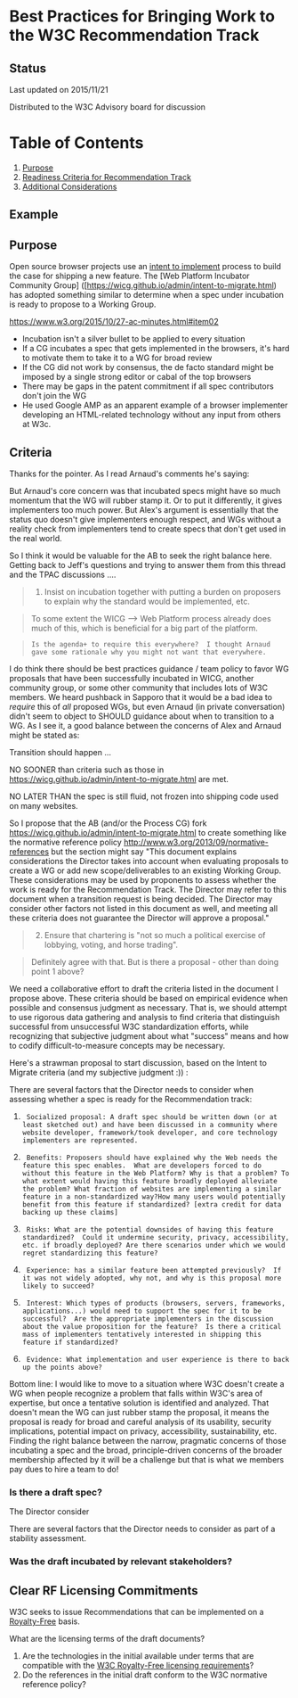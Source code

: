 # Best Practices for Bringing Work to the W3C Recommendation Track

## Status

Last updated on 2015/11/21



Distributed to the W3C Advisory board for discussion

# Table of Contents
1. [Purpose](#Purpose)
2. [Readiness Criteria for Recommendation Track](#Criteria)
3. [Additional Considerations](#Considerations)

## Example


## Purpose
Open source browser projects use an [intent to implement]() process to build the case for shipping 
a new feature. The  [Web Platform Incubator Community Group] ([https://wicg.github.io/admin/intent-to-migrate.html) has adopted 
something similar to determine when a spec under incubation is ready to propose to a Working Group.

https://www.w3.org/2015/10/27-ac-minutes.html#item02
- Incubation isn't a silver bullet to be applied to every situation
- If a CG incubates a spec that gets implemented in the browsers, it's hard to motivate them to take it to a WG for broad review
- If the CG did not work by consensus, the de facto standard might be imposed by a single strong editor or cabal of the top browsers
- There may be gaps in the patent commitment if all spec contributors don't join the WG
- He used Google AMP as an apparent example of a browser implementer developing an HTML-related technology without any input from others at W3c.

## Criteria 

Thanks for the pointer.  As I read Arnaud's comments he's saying:


But Arnaud's core concern was that incubated specs might have so much momentum that the WG will rubber stamp it. Or to put it differently, it gives implementers too much power.    But Alex's argument is essentially that the status quo doesn't give implementers enough respect, and WGs without a reality check from implementers tend to create specs that don't get used in the real world.

So I think it would be valuable for the AB to seek the right balance here.  Getting back to Jeff's questions and trying to answer them from this thread and the TPAC discussions ....


> 1. Insist on incubation together with putting a burden on proposers to explain why the standard would be implemented, etc.

>    To some extent the WICG --> Web Platform process already does much of this, which is beneficial for a big part of the platform.

>     Is the agenda+ to require this everywhere?  I thought Arnaud gave some rationale why you might not want that everywhere.



I do think there should be best practices guidance / team policy to favor WG proposals that have been successfully incubated in WICG, another community group, or some other community that includes lots of W3C members. We heard pushback in Sapporo that it would be a bad idea to *require* this of *all* proposed WGs, but even Arnaud (in private conversation) didn't seem to object to  SHOULD guidance about when to transition to a WG.  As I see it, a good balance between the concerns of Alex and Arnaud might be stated as:



Transition should happen  ...

NO SOONER than criteria such as those in https://wicg.github.io/admin/intent-to-migrate.html are met.

NO LATER THAN the spec is still fluid,  not frozen into shipping code used on many websites.



So I propose that the AB (and/or the Process CG) fork https://wicg.github.io/admin/intent-to-migrate.html to create something like the  normative reference policy http://www.w3.org/2013/09/normative-references  but the section might say "This document explains considerations the Director takes into account when evaluating proposals to create a WG or add new scope/deliverables to an existing Working Group. These considerations may be used by proponents to assess whether the work is ready for the Recommendation Track. The Director may refer to this document when a transition request is being decided.  The Director may consider other factors not listed in this document as well, and meeting all these criteria does not guarantee the Director will approve a proposal."



> 2. Ensure that chartering is "not so much a political exercise of lobbying, voting, and horse trading".

>    Definitely agree with that.  But is there a proposal - other than doing point 1 above?

We need a collaborative effort to draft the criteria listed in the document I propose above.  These criteria should be based on empirical evidence when possible and consensus judgment as necessary.  That is, we should attempt to use rigorous data gathering and analysis to find criteria that distinguish successful from unsuccessful W3C standardization efforts, while recognizing that subjective judgment about what "success" means and how to codify difficult-to-measure concepts may be necessary.

  Here's a strawman proposal to start discussion,  based on the Intent to Migrate criteria (and my subjective judgment :)) :

There are several factors that the Director needs to consider when assessing whether a spec is ready for the Recommendation track:


1.      Socialized proposal: A draft spec should be written down (or at least sketched out) and have been discussed in a community where website developer, framework/took developer, and core technology implementers are represented.

2.      Benefits: Proposers should have explained why the Web needs the feature this spec enables.  What are developers forced to do without this feature in the Web Platform? Why is that a problem? To what extent would having this feature broadly deployed alleviate the problem? What fraction of websites are implementing a similar feature in a non-standardized way?How many users would potentially benefit from this feature if standardized? [extra credit for data backing up these claims]

3.      Risks: What are the potential downsides of having this feature standardized?  Could it undermine security, privacy, accessibility, etc. if broadly deployed? Are there scenarios under which we would regret standardizing this feature?

4.      Experience: has a similar feature been attempted previously?  If it was not widely adopted, why not, and why is this proposal more likely to succeed?

5.      Interest: Which types of products (browsers, servers, frameworks,  applications...) would need to support the spec for it to be successful?  Are the appropriate implementers in the discussion about the value proposition for the feature?  Is there a critical mass of implementers tentatively interested in shipping this feature if standardized?

6.      Evidence: What implementation and user experience is there to back up the points above?

Bottom line:  I would like to move to a situation where W3C doesn't create a WG when people recognize a problem that falls within W3C's area of expertise, but once a tentative solution is identified and analyzed.  That doesn't mean the WG can just rubber stamp the proposal, it means the proposal is ready for broad and careful analysis of its usability, security implications, potential impact on privacy, accessibility, sustainability, etc. Finding the right balance between the narrow, pragmatic concerns of those incubating a spec and the broad, principle-driven concerns of the broader membership affected by it will be a challenge but that is what we members pay dues to hire a team to do!


### Is there a draft spec?

The Director consider

There are several factors that the Director needs to consider as part of a stability assessment.

### Was the draft incubated by relevant stakeholders?

## Clear RF Licensing Commitments

W3C seeks to issue Recommendations that can be implemented on a [Royalty-Free](http://www.w3.org/Consortium/Patent-Policy-20040205/#sec-Requiremenst) basis.

What are the licensing terms of the draft documents?

1.  Are the technologies in the initial available under terms that are compatible with the [W3C Royalty-Free licensing requirements](http://www.w3.org/Consortium/Patent-Policy-20040205/#sec-Requirements)?
2.  Do the references in the initial draft conform to the W3C normative reference policy?


